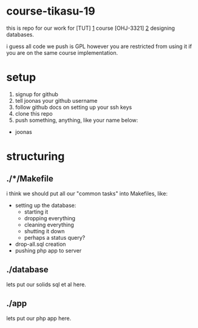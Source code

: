 course-tikasu-19
================

this is repo for our work for [TUT] [1] course [OHJ-3321] [2] designing databases.

i guess all code we push is GPL however you are restricted from using it if you are on the same course implementation.

 [1]: http://www.tut.fi
 [2]: http://www.cs.tut.fi/~tikasu/

setup
=====

 1. signup for github
 2. tell joonas your github username 
 3. follow github docs on setting up your ssh keys
 4. clone this repo
 5. push something, anything, like your name below:
   * joonas

structuring
===========

./*/Makefile
----------

i think we should put all our "common tasks" into Makefiles, like: 
 * setting up the database: 
   * starting it
   * dropping everything
   * cleaning everything
   * shutting it down 
   * perhaps a status query?
 * drop-all.sql creation
 * pushing php app to server

./database
----------

lets put our solids sql et al here.

./app
----------

lets put our php app here.
